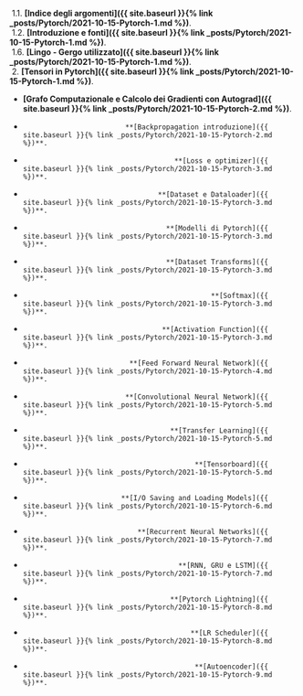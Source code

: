 &nbsp;1.1.                                    **[Indice degli argomenti]({{ site.baseurl }}{% link _posts/Pytorch/2021-10-15-Pytorch-1.md %})**.  
&nbsp;1.2.                                      **[Introduzione e fonti]({{ site.baseurl }}{% link _posts/Pytorch/2021-10-15-Pytorch-1.md %})**.  
&nbsp;1.6.                                  **[Lingo - Gergo utilizzato]({{ site.baseurl }}{% link _posts/Pytorch/2021-10-15-Pytorch-1.md %})**.  
&nbsp;2.                                        **[Tensori in Pytorch]({{ site.baseurl }}{% link _posts/Pytorch/2021-10-15-Pytorch-1.md %})**.  
- **[Grafo Computazionale e Calcolo dei Gradienti con Autograd]({{ site.baseurl }}{% link _posts/Pytorch/2021-10-15-Pytorch-2.md %})**.
-                              **[Backpropagation introduzione]({{ site.baseurl }}{% link _posts/Pytorch/2021-10-15-Pytorch-2.md %})**.
-                                          **[Loss e optimizer]({{ site.baseurl }}{% link _posts/Pytorch/2021-10-15-Pytorch-3.md %})**.
-                                      **[Dataset e Dataloader]({{ site.baseurl }}{% link _posts/Pytorch/2021-10-15-Pytorch-3.md %})**.
-                                        **[Modelli di Pytorch]({{ site.baseurl }}{% link _posts/Pytorch/2021-10-15-Pytorch-3.md %})**.
-                                        **[Dataset Transforms]({{ site.baseurl }}{% link _posts/Pytorch/2021-10-15-Pytorch-3.md %})**.
-                                                   **[Softmax]({{ site.baseurl }}{% link _posts/Pytorch/2021-10-15-Pytorch-3.md %})**.
-                                       **[Activation Function]({{ site.baseurl }}{% link _posts/Pytorch/2021-10-15-Pytorch-3.md %})**.
-                               **[Feed Forward Neural Network]({{ site.baseurl }}{% link _posts/Pytorch/2021-10-15-Pytorch-4.md %})**.
-                              **[Convolutional Neural Network]({{ site.baseurl }}{% link _posts/Pytorch/2021-10-15-Pytorch-5.md %})**.
-                                         **[Transfer Learning]({{ site.baseurl }}{% link _posts/Pytorch/2021-10-15-Pytorch-5.md %})**.
-                                               **[Tensorboard]({{ site.baseurl }}{% link _posts/Pytorch/2021-10-15-Pytorch-5.md %})**.
-                             **[I/O Saving and Loading Models]({{ site.baseurl }}{% link _posts/Pytorch/2021-10-15-Pytorch-6.md %})**.
-                                 **[Recurrent Neural Networks]({{ site.baseurl }}{% link _posts/Pytorch/2021-10-15-Pytorch-7.md %})**.
-                                           **[RNN, GRU e LSTM]({{ site.baseurl }}{% link _posts/Pytorch/2021-10-15-Pytorch-7.md %})**.
-                                         **[Pytorch Lightning]({{ site.baseurl }}{% link _posts/Pytorch/2021-10-15-Pytorch-8.md %})**.
-                                              **[LR Scheduler]({{ site.baseurl }}{% link _posts/Pytorch/2021-10-15-Pytorch-8.md %})**.
-                                               **[Autoencoder]({{ site.baseurl }}{% link _posts/Pytorch/2021-10-15-Pytorch-9.md %})**.




